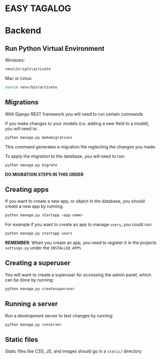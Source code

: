 # EASY TAGALOG

# Backend

## Run Python Virtual Environment

Windows:
```bash
venv\Scripts\activate
```

Mac or Linux:
```bash
source venv/bin/activate
```

## Migrations

With Django REST framework you will need to run certain commands

If you make changes to your models (i.e. adding a new field to a model), you will need to:
```python
python manage.py makemigrations
```

This command generates a migration file reglecting the changes you made.

To apply the migration to the database, you will need to run:
```python
python manage.py migrate
```

**DO MIGRATION STEPS IN THIS ORDER**

## Creating apps

If you want to create a new app, or object in the database, you should create a new app by running:
```python
python manage.py startapp <app-name>
```

For example if you want to create an app to manage `users`, you could run:
```python
python manage.py startapp users
```

**REMEMBER**: When you create an app, you need to register it in the projects `settings.py` under the `INSTALLED_APPS`

## Creating a superuser

You will want to create a superuser for accessing the admin panel, which can be done by running:
```python
python manage.py createsuperuser
```

## Running a server

Run a development server to test changes by running:
```python
python manage.py runserver
```

## Static files

Static files like CSS, JS, and images should go in a `static/` directory